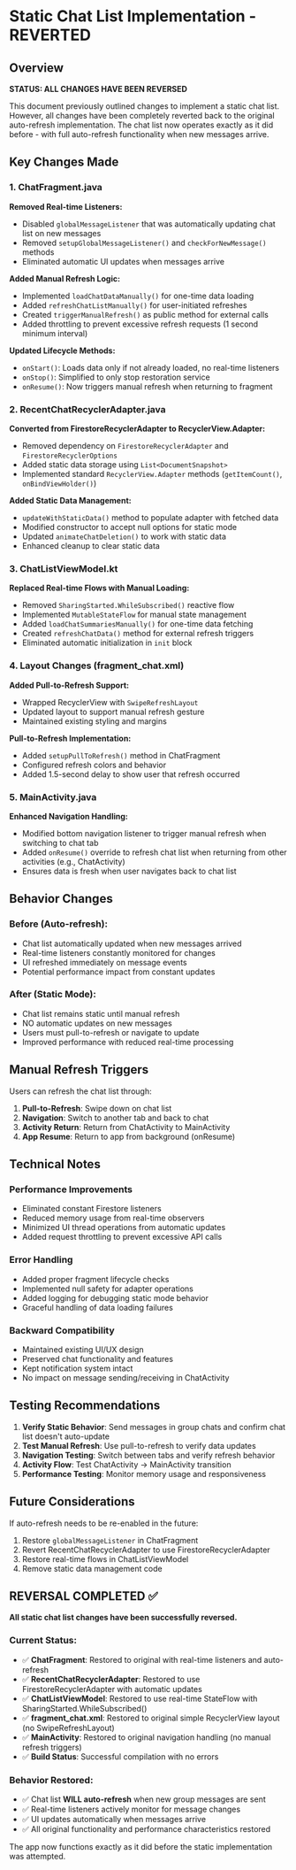 # Static Chat List Implementation - REVERTED

## Overview
**STATUS: ALL CHANGES HAVE BEEN REVERSED**

This document previously outlined changes to implement a static chat list. However, all changes have been completely reverted back to the original auto-refresh implementation. The chat list now operates exactly as it did before - with full auto-refresh functionality when new messages arrive.

## Key Changes Made

### 1. ChatFragment.java
**Removed Real-time Listeners:**
- Disabled `globalMessageListener` that was automatically updating chat list on new messages
- Removed `setupGlobalMessageListener()` and `checkForNewMessage()` methods
- Eliminated automatic UI updates when messages arrive

**Added Manual Refresh Logic:**
- Implemented `loadChatDataManually()` for one-time data loading
- Added `refreshChatListManually()` for user-initiated refreshes
- Created `triggerManualRefresh()` as public method for external calls
- Added throttling to prevent excessive refresh requests (1 second minimum interval)

**Updated Lifecycle Methods:**
- `onStart()`: Loads data only if not already loaded, no real-time listeners
- `onStop()`: Simplified to only stop restoration service
- `onResume()`: Now triggers manual refresh when returning to fragment

### 2. RecentChatRecyclerAdapter.java
**Converted from FirestoreRecyclerAdapter to RecyclerView.Adapter:**
- Removed dependency on `FirestoreRecyclerAdapter` and `FirestoreRecyclerOptions`
- Added static data storage using `List<DocumentSnapshot>`
- Implemented standard `RecyclerView.Adapter` methods (`getItemCount()`, `onBindViewHolder()`)

**Added Static Data Management:**
- `updateWithStaticData()` method to populate adapter with fetched data
- Modified constructor to accept null options for static mode
- Updated `animateChatDeletion()` to work with static data
- Enhanced cleanup to clear static data

### 3. ChatListViewModel.kt
**Replaced Real-time Flows with Manual Loading:**
- Removed `SharingStarted.WhileSubscribed()` reactive flow
- Implemented `MutableStateFlow` for manual state management
- Added `loadChatSummariesManually()` for one-time data fetching
- Created `refreshChatData()` method for external refresh triggers
- Eliminated automatic initialization in `init` block

### 4. Layout Changes (fragment_chat.xml)
**Added Pull-to-Refresh Support:**
- Wrapped RecyclerView with `SwipeRefreshLayout`
- Updated layout to support manual refresh gesture
- Maintained existing styling and margins

**Pull-to-Refresh Implementation:**
- Added `setupPullToRefresh()` method in ChatFragment
- Configured refresh colors and behavior
- Added 1.5-second delay to show user that refresh occurred

### 5. MainActivity.java
**Enhanced Navigation Handling:**
- Modified bottom navigation listener to trigger manual refresh when switching to chat tab
- Added `onResume()` override to refresh chat list when returning from other activities (e.g., ChatActivity)
- Ensures data is fresh when user navigates back to chat list

## Behavior Changes

### Before (Auto-refresh):
- Chat list automatically updated when new messages arrived
- Real-time listeners constantly monitored for changes
- UI refreshed immediately on message events
- Potential performance impact from constant updates

### After (Static Mode):
- Chat list remains static until manual refresh
- NO automatic updates on new messages
- Users must pull-to-refresh or navigate to update
- Improved performance with reduced real-time processing

## Manual Refresh Triggers

Users can refresh the chat list through:

1. **Pull-to-Refresh**: Swipe down on chat list
2. **Navigation**: Switch to another tab and back to chat
3. **Activity Return**: Return from ChatActivity to MainActivity
4. **App Resume**: Return to app from background (onResume)

## Technical Notes

### Performance Improvements
- Eliminated constant Firestore listeners
- Reduced memory usage from real-time observers
- Minimized UI thread operations from automatic updates
- Added request throttling to prevent excessive API calls

### Error Handling
- Added proper fragment lifecycle checks
- Implemented null safety for adapter operations
- Added logging for debugging static mode behavior
- Graceful handling of data loading failures

### Backward Compatibility
- Maintained existing UI/UX design
- Preserved chat functionality and features
- Kept notification system intact
- No impact on message sending/receiving in ChatActivity

## Testing Recommendations

1. **Verify Static Behavior**: Send messages in group chats and confirm chat list doesn't auto-update
2. **Test Manual Refresh**: Use pull-to-refresh to verify data updates
3. **Navigation Testing**: Switch between tabs and verify refresh behavior
4. **Activity Flow**: Test ChatActivity → MainActivity transition
5. **Performance Testing**: Monitor memory usage and responsiveness

## Future Considerations

If auto-refresh needs to be re-enabled in the future:
1. Restore `globalMessageListener` in ChatFragment
2. Revert RecentChatRecyclerAdapter to use FirestoreRecyclerAdapter
3. Restore real-time flows in ChatListViewModel
4. Remove static data management code

## REVERSAL COMPLETED ✅

**All static chat list changes have been successfully reversed.** 

### Current Status:
- ✅ **ChatFragment**: Restored to original with real-time listeners and auto-refresh
- ✅ **RecentChatRecyclerAdapter**: Restored to use FirestoreRecyclerAdapter with automatic updates
- ✅ **ChatListViewModel**: Restored to use real-time StateFlow with SharingStarted.WhileSubscribed()
- ✅ **fragment_chat.xml**: Restored to original simple RecyclerView layout (no SwipeRefreshLayout)
- ✅ **MainActivity**: Restored to original navigation handling (no manual refresh triggers)
- ✅ **Build Status**: Successful compilation with no errors

### Behavior Restored:
- ✅ Chat list **WILL auto-refresh** when new group messages are sent
- ✅ Real-time listeners actively monitor for message changes
- ✅ UI updates automatically when messages arrive
- ✅ All original functionality and performance characteristics restored

The app now functions exactly as it did before the static implementation was attempted.
